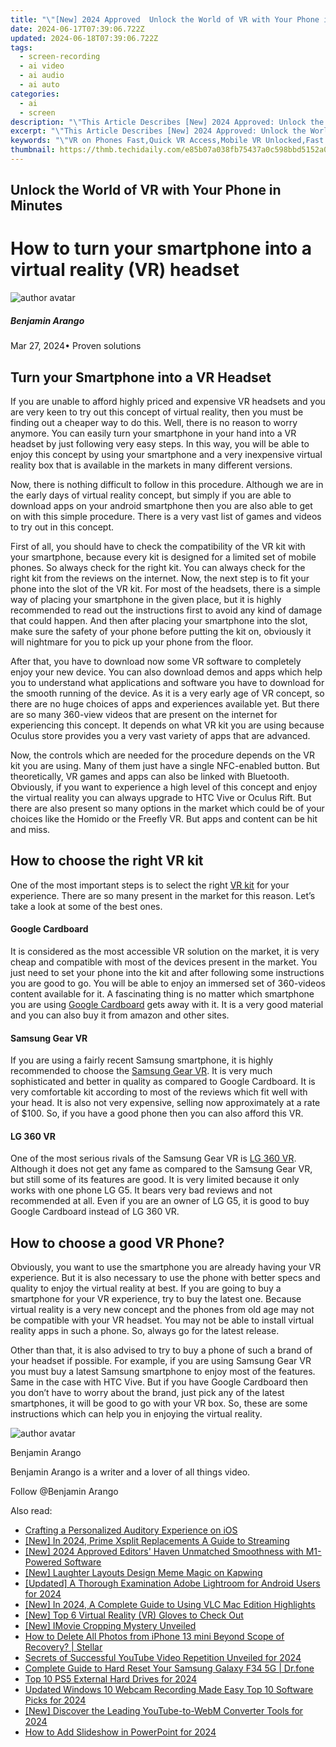 ```yaml
---
title: "\"[New] 2024 Approved  Unlock the World of VR with Your Phone in Minutes\""
date: 2024-06-17T07:39:06.722Z
updated: 2024-06-18T07:39:06.722Z
tags: 
  - screen-recording
  - ai video
  - ai audio
  - ai auto
categories: 
  - ai
  - screen
description: "\"This Article Describes [New] 2024 Approved: Unlock the World of VR with Your Phone in Minutes\""
excerpt: "\"This Article Describes [New] 2024 Approved: Unlock the World of VR with Your Phone in Minutes\""
keywords: "\"VR on Phones Fast,Quick VR Access,Mobile VR Unlocked,Fast Phone VR Experience,Phones VR Gateway,Access VR Instantly,Phone-Based VR Entry\""
thumbnail: https://thmb.techidaily.com/e85b07a038fb75437a0c598bbd5152a02fef6e44f5c7bdafc8cc7873d01b55c2.jpg
---
```


## Unlock the World of VR with Your Phone in Minutes

# How to turn your smartphone into a virtual reality (VR) headset

![author avatar](https://images.wondershare.com/filmora/article-images/benjamin-arango-author.jpg)

##### Benjamin Arango

 Mar 27, 2024• Proven solutions

## Turn your Smartphone into a VR Headset

If you are unable to afford highly priced and expensive VR headsets and you are very keen to try out this concept of virtual reality, then you must be finding out a cheaper way to do this. Well, there is no reason to worry anymore. You can easily turn your smartphone in your hand into a VR headset by just following very easy steps. In this way, you will be able to enjoy this concept by using your smartphone and a very inexpensive virtual reality box that is available in the markets in many different versions.

Now, there is nothing difficult to follow in this procedure. Although we are in the early days of virtual reality concept, but simply if you are able to download apps on your android smartphone then you are also able to get on with this simple procedure. There is a very vast list of games and videos to try out in this concept.

First of all, you should have to check the compatibility of the VR kit with your smartphone, because every kit is designed for a limited set of mobile phones. So always check for the right kit. You can always check for the right kit from the reviews on the internet. Now, the next step is to fit your phone into the slot of the VR kit. For most of the headsets, there is a simple way of placing your smartphone in the given place, but it is highly recommended to read out the instructions first to avoid any kind of damage that could happen. And then after placing your smartphone into the slot, make sure the safety of your phone before putting the kit on, obviously it will nightmare for you to pick up your phone from the floor.

After that, you have to download now some VR software to completely enjoy your new device. You can also download demos and apps which help you to understand what applications and software you have to download for the smooth running of the device. As it is a very early age of VR concept, so there are no huge choices of apps and experiences available yet. But there are so many 360-view videos that are present on the internet for experiencing this concept. It depends on what VR kit you are using because Oculus store provides you a very vast variety of apps that are advanced.

Now, the controls which are needed for the procedure depends on the VR kit you are using. Many of them just have a single NFC-enabled button. But theoretically, VR games and apps can also be linked with Bluetooth. Obviously, if you want to experience a high level of this concept and enjoy the virtual reality you can always upgrade to HTC Vive or Oculus Rift. But there are also present so many options in the market which could be of your choices like the Homido or the Freefly VR. But apps and content can be hit and miss.

## How to choose the right VR kit

One of the most important steps is to select the right [VR kit](https://tools.techidaily.com/wondershare/filmora/download/) for your experience. There are so many present in the market for this reason. Let’s take a look at some of the best ones.

#### Google Cardboard

It is considered as the most accessible VR solution on the market, it is very cheap and compatible with most of the devices present in the market. You just need to set your phone into the kit and after following some instructions you are good to go. You will be able to enjoy an immersed set of 360-videos content available for it. A fascinating thing is no matter which smartphone you are using [Google Cardboard](https://tools.techidaily.com/wondershare/filmora/download/) gets away with it. It is a very good material and you can also buy it from amazon and other sites.

#### Samsung Gear VR

If you are using a fairly recent Samsung smartphone, it is highly recommended to choose the [Samsung Gear VR](https://tools.techidaily.com/wondershare/filmora/download/). It is very much sophisticated and better in quality as compared to Google Cardboard. It is very comfortable kit according to most of the reviews which fit well with your head. It is also not very expensive, selling now approximately at a rate of $100\. So, if you have a good phone then you can also afford this VR.

#### LG 360 VR

One of the most serious rivals of the Samsung Gear VR is [LG 360 VR](https://tools.techidaily.com/wondershare/filmora/download/). Although it does not get any fame as compared to the Samsung Gear VR, but still some of its features are good. It is very limited because it only works with one phone LG G5\. It bears very bad reviews and not recommended at all. Even if you are an owner of LG G5, it is good to buy Google Cardboard instead of LG 360 VR.

## How to choose a good VR Phone?

Obviously, you want to use the smartphone you are already having your VR experience. But it is also necessary to use the phone with better specs and quality to enjoy the virtual reality at best. If you are going to buy a smartphone for your VR experience, try to buy the latest one. Because virtual reality is a very new concept and the phones from old age may not be compatible with your VR headset. You may not be able to install virtual reality apps in such a phone. So, always go for the latest release.

Other than that, it is also advised to try to buy a phone of such a brand of your headset if possible. For example, if you are using Samsung Gear VR you must buy a latest Samsung smartphone to enjoy most of the features. Same in the case with HTC Vive. But if you have Google Cardboard then you don’t have to worry about the brand, just pick any of the latest smartphones, it will be good to go with your VR box. So, these are some instructions which can help you in enjoying the virtual reality.

![author avatar](https://images.wondershare.com/filmora/article-images/benjamin-arango-author.jpg)

Benjamin Arango

Benjamin Arango is a writer and a lover of all things video.

Follow @Benjamin Arango


<ins class="adsbygoogle"
     style="display:block"
     data-ad-format="autorelaxed"
     data-ad-client="ca-pub-7571918770474297"
     data-ad-slot="1223367746"></ins>



<ins class="adsbygoogle"
     style="display:block"
     data-ad-client="ca-pub-7571918770474297"
     data-ad-slot="8358498916"
     data-ad-format="auto"
     data-full-width-responsive="true"></ins>


<span class="atpl-alsoreadstyle">Also read:</span>
<div><ul>
<li><a href="https://fox-access.techidaily.com/crafting-a-personalized-auditory-experience-on-ios/"><u>Crafting a Personalized Auditory Experience on iOS</u></a></li>
<li><a href="https://fox-access.techidaily.com/new-in-2024-prime-xsplit-replacements-a-guide-to-streaming/"><u>[New] In 2024, Prime Xsplit Replacements  A Guide to Streaming</u></a></li>
<li><a href="https://fox-access.techidaily.com/new-2024-approved-editors-haven-unmatched-smoothness-with-m1-powered-software/"><u>[New] 2024 Approved  Editors' Haven  Unmatched Smoothness with M1-Powered Software</u></a></li>
<li><a href="https://fox-access.techidaily.com/new-laughter-layouts-design-meme-magic-on-kapwing/"><u>[New] Laughter Layouts  Design Meme Magic on Kapwing</u></a></li>
<li><a href="https://fox-access.techidaily.com/updated-a-thorough-examination-adobe-lightroom-for-android-users-for-2024/"><u>[Updated] A Thorough Examination  Adobe Lightroom for Android Users for 2024</u></a></li>
<li><a href="https://fox-access.techidaily.com/new-in-2024-a-complete-guide-to-using-vlc-mac-edition-highlights/"><u>[New] In 2024, A Complete Guide to Using VLC  Mac Edition Highlights</u></a></li>
<li><a href="https://fox-access.techidaily.com/new-top-6-virtual-reality-vr-gloves-to-check-out/"><u>[New] Top 6 Virtual Reality (VR) Gloves to Check Out</u></a></li>
<li><a href="https://some-knowledge.techidaily.com/new-imovie-cropping-mystery-unveiled/"><u>[New] IMovie Cropping Mystery Unveiled</u></a></li>
<li><a href="https://phone-solutions.techidaily.com/how-to-delete-all-photos-from-iphone-13-mini-beyond-scope-of-recovery-stellar-by-stellar-data-recovery-ios-iphone-data-recovery/"><u>How to Delete All Photos from iPhone 13 mini Beyond Scope of Recovery? | Stellar</u></a></li>
<li><a href="https://facebook-record-videos.techidaily.com/secrets-of-successful-youtube-video-repetition-unveiled-for-2024/"><u>Secrets of Successful YouTube Video Repetition Unveiled for 2024</u></a></li>
<li><a href="https://techidaily.com/complete-guide-to-hard-reset-your-samsung-galaxy-f34-5g-drfone-by-drfone-reset-android-reset-android/"><u>Complete Guide to Hard Reset Your Samsung Galaxy F34 5G | Dr.fone</u></a></li>
<li><a href="https://desktop-recording.techidaily.com/top-10-ps5-external-hard-drives-for-2024/"><u>Top 10 PS5 External Hard Drives for 2024</u></a></li>
<li><a href="https://ai-driven-video-production.techidaily.com/updated-windows-10-webcam-recording-made-easy-top-10-software-picks-for-2024/"><u>Updated Windows 10 Webcam Recording Made Easy Top 10 Software Picks for 2024</u></a></li>
<li><a href="https://facebook-record-videos.techidaily.com/new-discover-the-leading-youtube-to-webm-converter-tools-for-2024/"><u>[New] Discover the Leading YouTube-to-WebM Converter Tools for 2024</u></a></li>
<li><a href="https://ai-editing-video.techidaily.com/how-to-add-slideshow-in-powerpoint-for-2024/"><u>How to Add Slideshow in PowerPoint for 2024</u></a></li>
</ul></div>
